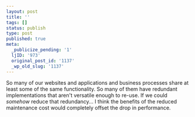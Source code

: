```yaml
---
layout: post
title: ''
tags: []
status: publish
type: post
published: true
meta:
  _publicize_pending: '1'
  ljID: '973'
  original_post_id: '1137'
  _wp_old_slug: '1137'
---
```

So many of our websites and applications and business processes share at least some of the same functionality.  So many of them have redundant implementations that aren't versatile enough to re-use.  If we could <em>somehow</em> reduce that redundancy...  I think the benefits of the reduced maintenance cost would completely offset the drop in performance.
